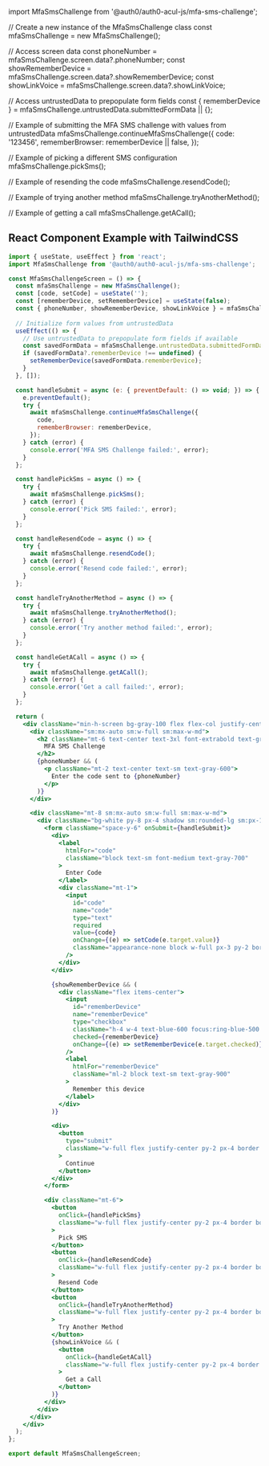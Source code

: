 import MfaSmsChallenge from '@auth0/auth0-acul-js/mfa-sms-challenge';

// Create a new instance of the MfaSmsChallenge class
const mfaSmsChallenge = new MfaSmsChallenge();

// Access screen data
const phoneNumber = mfaSmsChallenge.screen.data?.phoneNumber;
const showRememberDevice = mfaSmsChallenge.screen.data?.showRememberDevice;
const showLinkVoice = mfaSmsChallenge.screen.data?.showLinkVoice;

// Access untrustedData to prepopulate form fields
const { rememberDevice } = mfaSmsChallenge.untrustedData.submittedFormData || {};

// Example of submitting the MFA SMS challenge with values from untrustedData
mfaSmsChallenge.continueMfaSmsChallenge({
  code: '123456',
  rememberBrowser: rememberDevice || false,
});

// Example of picking a different SMS configuration
mfaSmsChallenge.pickSms();

// Example of resending the code
mfaSmsChallenge.resendCode();

// Example of trying another method
mfaSmsChallenge.tryAnotherMethod();

// Example of getting a call
mfaSmsChallenge.getACall();

## React Component Example with TailwindCSS

```jsx
import { useState, useEffect } from 'react';
import MfaSmsChallenge from '@auth0/auth0-acul-js/mfa-sms-challenge';

const MfaSmsChallengeScreen = () => {
  const mfaSmsChallenge = new MfaSmsChallenge();
  const [code, setCode] = useState('');
  const [rememberDevice, setRememberDevice] = useState(false);
  const { phoneNumber, showRememberDevice, showLinkVoice } = mfaSmsChallenge.screen.data || {};
  
  // Initialize form values from untrustedData
  useEffect(() => {
    // Use untrustedData to prepopulate form fields if available
    const savedFormData = mfaSmsChallenge.untrustedData.submittedFormData;
    if (savedFormData?.rememberDevice !== undefined) {
      setRememberDevice(savedFormData.rememberDevice);
    }
  }, []);

  const handleSubmit = async (e: { preventDefault: () => void; }) => {
    e.preventDefault();
    try {
      await mfaSmsChallenge.continueMfaSmsChallenge({
        code,
        rememberBrowser: rememberDevice,
      });
    } catch (error) {
      console.error('MFA SMS Challenge failed:', error);
    }
  };

  const handlePickSms = async () => {
    try {
      await mfaSmsChallenge.pickSms();
    } catch (error) {
      console.error('Pick SMS failed:', error);
    }
  };

  const handleResendCode = async () => {
    try {
      await mfaSmsChallenge.resendCode();
    } catch (error) {
      console.error('Resend code failed:', error);
    }
  };

  const handleTryAnotherMethod = async () => {
    try {
      await mfaSmsChallenge.tryAnotherMethod();
    } catch (error) {
      console.error('Try another method failed:', error);
    }
  };

  const handleGetACall = async () => {
    try {
      await mfaSmsChallenge.getACall();
    } catch (error) {
      console.error('Get a call failed:', error);
    }
  };

  return (
    <div className="min-h-screen bg-gray-100 flex flex-col justify-center py-12 sm:px-6 lg:px-8">
      <div className="sm:mx-auto sm:w-full sm:max-w-md">
        <h2 className="mt-6 text-center text-3xl font-extrabold text-gray-900">
          MFA SMS Challenge
        </h2>
        {phoneNumber && (
          <p className="mt-2 text-center text-sm text-gray-600">
            Enter the code sent to {phoneNumber}
          </p>
        )}
      </div>

      <div className="mt-8 sm:mx-auto sm:w-full sm:max-w-md">
        <div className="bg-white py-8 px-4 shadow sm:rounded-lg sm:px-10">
          <form className="space-y-6" onSubmit={handleSubmit}>
            <div>
              <label
                htmlFor="code"
                className="block text-sm font-medium text-gray-700"
              >
                Enter Code
              </label>
              <div className="mt-1">
                <input
                  id="code"
                  name="code"
                  type="text"
                  required
                  value={code}
                  onChange={(e) => setCode(e.target.value)}
                  className="appearance-none block w-full px-3 py-2 border border-gray-300 rounded-md shadow-sm placeholder-gray-400 focus:outline-none focus:ring-blue-500 focus:border-blue-500"
                />
              </div>
            </div>

            {showRememberDevice && (
              <div className="flex items-center">
                <input
                  id="rememberDevice"
                  name="rememberDevice"
                  type="checkbox"
                  className="h-4 w-4 text-blue-600 focus:ring-blue-500 border-gray-300 rounded"
                  checked={rememberDevice}
                  onChange={(e) => setRememberDevice(e.target.checked)}
                />
                <label
                  htmlFor="rememberDevice"
                  className="ml-2 block text-sm text-gray-900"
                >
                  Remember this device
                </label>
              </div>
            )}

            <div>
              <button
                type="submit"
                className="w-full flex justify-center py-2 px-4 border border-transparent rounded-md shadow-sm text-sm font-medium text-white bg-blue-600 hover:bg-blue-700 focus:outline-none focus:ring-2 focus:ring-offset-2 focus:ring-blue-500"
              >
                Continue
              </button>
            </div>
          </form>

          <div className="mt-6">
            <button
              onClick={handlePickSms}
              className="w-full flex justify-center py-2 px-4 border border-gray-300 rounded-md shadow-sm text-sm font-medium text-gray-700 bg-white hover:bg-gray-50"
            >
              Pick SMS
            </button>
            <button
              onClick={handleResendCode}
              className="w-full flex justify-center py-2 px-4 border border-gray-300 rounded-md shadow-sm text-sm font-medium text-gray-700 bg-white hover:bg-gray-50 mt-2"
            >
              Resend Code
            </button>
            <button
              onClick={handleTryAnotherMethod}
              className="w-full flex justify-center py-2 px-4 border border-gray-300 rounded-md shadow-sm text-sm font-medium text-gray-700 bg-white hover:bg-gray-50 mt-2"
            >
              Try Another Method
            </button>
            {showLinkVoice && (
              <button
                onClick={handleGetACall}
                className="w-full flex justify-center py-2 px-4 border border-gray-300 rounded-md shadow-sm text-sm font-medium text-gray-700 bg-white hover:bg-gray-50 mt-2"
              >
                Get a Call
              </button>
            )}
          </div>
        </div>
      </div>
    </div>
  );
};

export default MfaSmsChallengeScreen;

```
